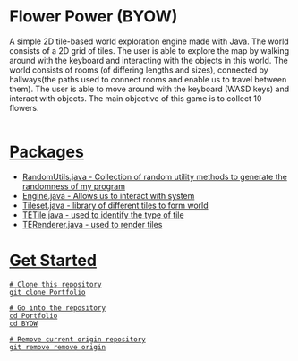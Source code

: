# Flower Power (BYOW)

A simple 2D tile-based world exploration engine made with Java. The world consists of a 2D grid of tiles. The user is able to explore the map by walking around with the keyboard and interacting with the objects in this world. The world consists of rooms (of differing lengths and sizes), connected by hallways(the paths used to connect rooms and enable us to travel between them). The user is able to move around with the keyboard (WASD keys) and interact with objects. The main objective of this game is to collect 10 flowers. 

<a href="/gif/-NB_6bL" title=""><img src="https://i.makeagif.com/media/3-22-2022/NB_6bL.gif" alt="">
# Packages

* RandomUtils.java - Collection of random utility methods to generate the randomness of my program
* Engine.java - Allows us to interact with system
* Tileset.java - library of different tiles to form world
* TETile.java - used to identify the type of tile
* TERenderer.java - used to render tiles

# Get Started

```
# Clone this repository
git clone Portfolio

# Go into the repository
cd Portfolio
cd BYOW

# Remove current origin repository
git remove remove origin
```






